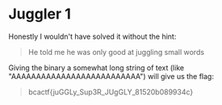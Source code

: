 # Juggler 1
Honestly I wouldn't have solved it without the hint:
> He told me he was only good at juggling small words

Giving the binary a somewhat long string of text (like "AAAAAAAAAAAAAAAAAAAAAAAAAA") will give us the flag:
> bcactf{juGGLy_Sup3R_JUgGLY_81520b089934c}
